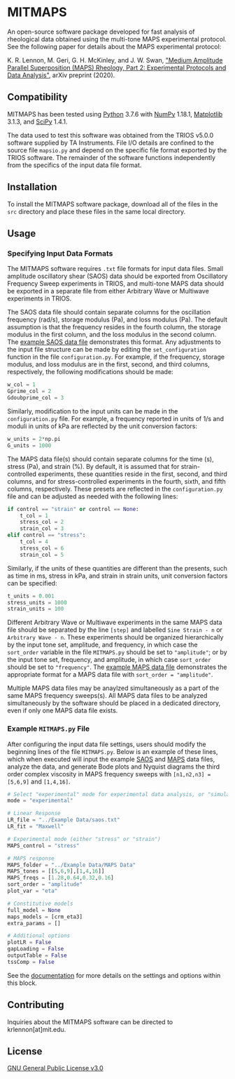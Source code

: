 # MITMAPS

An open-source software package developed for fast analysis of rheological data obtained using the multi-tone MAPS experimental protocol. See the following paper for details about the MAPS experimental protocol:

K. R. Lennon, M. Geri, G. H. McKinley, and J. W. Swan, ["Medium Amplitude Parallel Superposition (MAPS) Rheology, Part 2: Experimental Protocols and Data Analysis"](https://arxiv.org/abs/2006.09465), arXiv preprint (2020).

## Compatibility

MITMAPS has been tested using [Python](https://www.python.org/downloads/) 3.7.6 with [NumPy](https://numpy.org/install/) 1.18.1, [Matplotlib](https://matplotlib.org/downloads.html) 3.1.3, and [SciPy](https://www.scipy.org/install.html) 1.4.1.

The data used to test this software was obtained from the TRIOS v5.0.0 software supplied by TA Instruments. File I/O details are confined to the source file `mapsio.py` and depend on the specific file format exported by the TRIOS software. The remainder of the software functions independently from the specifics of the input data file format.

## Installation

To install the MITMAPS software package, download all of the files in the `src` directory and place these files in the same local directory.

## Usage

### Specifying Input Data Formats

The MITMAPS software requires `.txt` file formats for input data files. Small amplitude oscillatory shear (SAOS) data should be exported from Oscillatory Frequency Sweep experiments in TRIOS, and multi-tone MAPS data should be exported in a separate file from either Arbitrary Wave or Multiwave experiments in TRIOS.

The SAOS data file should contain separate columns for the oscillation frequency (rad/s), storage modulus (Pa), and loss modulus (Pa). The default assumption is that the frequency resides in the fourth column, the storage modulus in the first column, and the loss modulus in the second column. The [example SAOS data file](Example%20Data/saos.txt) demonstrates this format. Any adjustments to the input file structure can be made by editing the `set_configuration` function in the file `configuration.py`. For example, if the frequency, storage modulus, and loss modulus are in the first, second, and third columns, respectively, the following modifications should be made:

```python
w_col = 1
Gprime_col = 2
Gdoubprime_col = 3
```

Similarly, modification to the input units can be made in the `configuration.py` file. For example, a frequency reported in units of 1/s and moduli in units of kPa are reflected by the unit conversion factors:

```python
w_units = 2*np.pi
G_units = 1000
```

The MAPS data file(s) should contain separate columns for the time (s), stress (Pa), and strain (%). By default, it is assumed that for strain-controlled experiments, these quantities reside in the first, second, and third columns, and for stress-controlled experiments in the fourth, sixth, and fifth columns, respectively. These presets are reflected in the `configuration.py` file and can be adjusted as needed with the following lines:

```python
if control == "strain" or control == None:
	t_col = 1
	stress_col = 2
	strain_col = 3
elif control == "stress":
	t_col = 4
	stress_col = 6
	strain_col = 5
```

Similarly, if the units of these quantities are different than the presents, such as time in ms, stress in kPa, and strain in strain units, unit conversion factors can be specified:

```python
t_units = 0.001
stress_units = 1000
strain_units = 100
```

Different Arbitrary Wave or Multiwave experiments in the same MAPS data file should be separated by the line `[step]` and labelled `Sine Strain - n` or `Arbitrary Wave - n`. These experiments should be organized hierarchically by the input tone set, amplitude, and frequency, in which case the `sort_order` variable in the file `MITMAPS.py` should be set to `"amplitude"`; or by the input tone set, frequency, and amplitude, in which case `sort_order` should be set to `"frequency"`. The [example MAPS data file](Example%20Data/MAPS%20Data/maps.txt) demonstrates the appropriate format for a MAPS data file with `sort_order = "amplitude"`.

Multiple MAPS data files may be anaylzed simultaneously as a part of the same MAPS frequency sweeps(s). All MAPS data files to be analyzed simultaneously by the software should be placed in a dedicated directory, even if only one MAPS data file exists.

### Example `MITMAPS.py` File

After configuring the input data file settings, users should modify the beginning lines of the file `MITMAPS.py`. Below is an example of these lines, which when executed will input the example [SAOS](Example%20Data/saos.txt) and [MAPS](Example%20Data/MAPS%20Data/maps.txt) data files, analyze the data, and generate Bode plots and Nyquist diagrams the third order complex viscosity in MAPS frequency sweeps with `[n1,n2,n3] = [5,6,9]` and `[1,4,16]`.

```python
# Select "experimental" mode for experimental data analysis, or "simulation" mode for model predictions/simulations only
mode = "experimental"

# Linear Response
LR_file = "../Example Data/saos.txt"
LR_fit = "Maxwell"

# Experimental mode (either "stress" or "strain")
MAPS_control = "stress"

# MAPS response
MAPS_folder = "../Example Data/MAPS Data"
MAPS_tones = [[5,6,9],[1,4,16]]
MAPS_freqs = [1.28,0.64,0.32,0.16]
sort_order = "amplitude"
plot_var = "eta"

# Constitutive models
full_model = None
maps_models = [crm_eta3]
extra_params = []

# Additional options
plotLR = False
gapLoading = False
outputTable = False
tssComp = False
```

See the [documentation](docs/settings.md) for more details on the settings and options within this block.

## Contributing
Inquiries about the MITMAPS software can be directed to krlennon[at]mit.edu.

## License
[GNU General Public License v3.0](https://choosealicense.com/licenses/gpl-3.0/)
